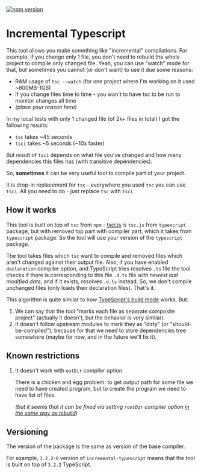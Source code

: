 [![npm version](https://badge.fury.io/js/incremental-typescript.svg)](https://badge.fury.io/js/incremental-typescript)

# Incremental Typescript

This tool allows you make something like "incremental" compilations.
For example, if you change only 1 file, you don't need to rebuild the whole project to compile only changed file.
Yeah, you can use "watch" mode for that, but sometimes you cannot (or don't want) to use it due some reasons:

- RAM usage of `tsc --watch` (for one project where I'm working on it used ~800MB-1GB)
- If you change files time to time - you won't to have tsc to be run to monitor changes all time
- _(place your reason here)_

In my local tests with only 1 changed file (of 2k+ files in total) I got the following results:

- `tsc` takes ~45 seconds
- `tsci` takes ~5 seconds (~10x faster)

But result of `tsci` depends on what file you've changed and how many dependencies this files has (with transitive dependencies).

So, **sometimes** it can be very useful tool to compile part of your project.

It is drop-in replacement for `tsc` - everywhere you used `tsc` you can use `tsci`.
All you need to do - just replace `tsc` with `tsci`.

## How it works

This tool is built on top of `tsc` from `npm` - [tsci.js](./lib/tsci.js) is `tsc.js` from `typescript` package, but with removed top part with compiler part, which it takes from `typescript` package.
So the tool will use your version of the `typescript` package.

The tool takes files which `tsc` want to compile and removed files which aren't changed against their output file.
Also, if you have enabled `declaration` compiler option, and TypeScript tries resolves `.ts` file the tool checks if there is corresponding to this file `.d.ts` file _with newest last modified date_, and if it exists, resolves `.d.ts` instead.
So, we don't compile unchanged files (only loads their declaration files).
That's it.

This algorithm is quite similar to how [TypeScript's build mode](http://www.typescriptlang.org/docs/handbook/project-references.html#build-mode-for-typescript) works. But:

1. We can say that the tool "marks each file as separate composite project" (actually it doesn't, but the behavior is very similar).
1. It doesn't follow upstream modules to mark they as "dirty" (or "should-be-compiled"), because for that we need to store dependencies tree somewhere
  (maybe for now, and in the future we'll fix it).

## Known restrictions

1. It doesn't work with `outDir` compiler option.

    There is a chicken and egg problem: to get output path for some file we need to have created program, but to create the program we need to have list of files.

    _(but it seems that it can be fixed via setting `rootDir` compiler option [in the same way as tsbuild](http://www.typescriptlang.org/docs/handbook/project-references.html#composite))_

## Versioning

The version of the package is the same as version of the base compiler.

For example, `3.2.2-0` version of `incremental-typescript` means that the tool is built on top of `3.2.2` TypeScript.
